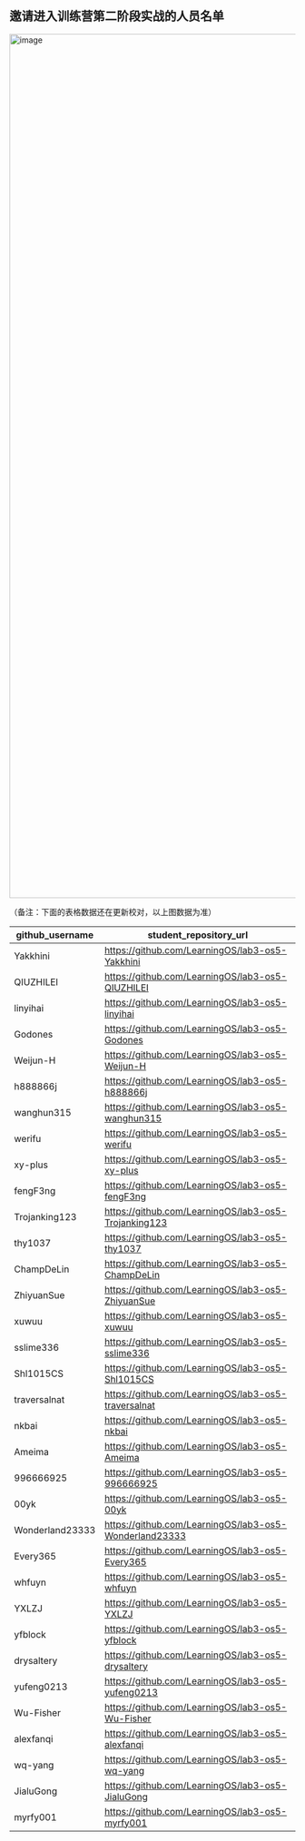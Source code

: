 ## 邀请进入训练营第二阶段实战的人员名单

<img width="1523" alt="image" src="https://user-images.githubusercontent.com/1249369/182071587-48cc097b-b145-4ab6-985c-156001149578.png">

（备注：下面的表格数据还在更新校对，以上图数据为准）

| github_username | student_repository_url                                 |
| --------------- | ------------------------------------------------------ |
| Yakkhini        | https://github.com/LearningOS/lab3-os5-Yakkhini        |
| QIUZHILEI       | https://github.com/LearningOS/lab3-os5-QIUZHILEI       |
| linyihai        | https://github.com/LearningOS/lab3-os5-linyihai        |
| Godones         | https://github.com/LearningOS/lab3-os5-Godones         |
| Weijun-H        | https://github.com/LearningOS/lab3-os5-Weijun-H        |
| h888866j        | https://github.com/LearningOS/lab3-os5-h888866j        |
| wanghun315      | https://github.com/LearningOS/lab3-os5-wanghun315      |
| werifu          | https://github.com/LearningOS/lab3-os5-werifu          |
| xy-plus         | https://github.com/LearningOS/lab3-os5-xy-plus         |
| fengF3ng        | https://github.com/LearningOS/lab3-os5-fengF3ng        |
| Trojanking123   | https://github.com/LearningOS/lab3-os5-Trojanking123   |
| thy1037         | https://github.com/LearningOS/lab3-os5-thy1037         |
| ChampDeLin      | https://github.com/LearningOS/lab3-os5-ChampDeLin      |
| ZhiyuanSue      | https://github.com/LearningOS/lab3-os5-ZhiyuanSue      |
| xuwuu           | https://github.com/LearningOS/lab3-os5-xuwuu           |
| sslime336       | https://github.com/LearningOS/lab3-os5-sslime336       |
| Shl1015CS       | https://github.com/LearningOS/lab3-os5-Shl1015CS       |
| traversalnat    | https://github.com/LearningOS/lab3-os5-traversalnat    |
| nkbai           | https://github.com/LearningOS/lab3-os5-nkbai           |
| Ameima          | https://github.com/LearningOS/lab3-os5-Ameima          |
| 996666925       | https://github.com/LearningOS/lab3-os5-996666925       |
| 00yk            | https://github.com/LearningOS/lab3-os5-00yk            |
| Wonderland23333 | https://github.com/LearningOS/lab3-os5-Wonderland23333 |
| Every365        | https://github.com/LearningOS/lab3-os5-Every365        |
| whfuyn          | https://github.com/LearningOS/lab3-os5-whfuyn          |
| YXLZJ           | https://github.com/LearningOS/lab3-os5-YXLZJ           |
| yfblock         | https://github.com/LearningOS/lab3-os5-yfblock         |
| drysaltery      | https://github.com/LearningOS/lab3-os5-drysaltery      |
| yufeng0213      | https://github.com/LearningOS/lab3-os5-yufeng0213      |
| Wu-Fisher       | https://github.com/LearningOS/lab3-os5-Wu-Fisher       |
| alexfanqi       | https://github.com/LearningOS/lab3-os5-alexfanqi       |
| wq-yang         | https://github.com/LearningOS/lab3-os5-wq-yang         |
| JialuGong       | https://github.com/LearningOS/lab3-os5-JialuGong       |
| myrfy001        | https://github.com/LearningOS/lab3-os5-myrfy001        |
